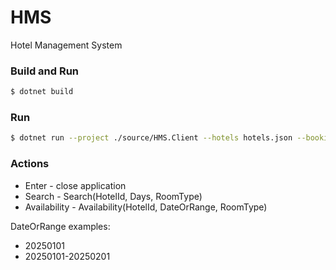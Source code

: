 # HMS
Hotel Management System

### Build and Run

```sh
$ dotnet build
```

### Run
```sh
$ dotnet run --project ./source/HMS.Client --hotels hotels.json --bookings bookings.json
```

### Actions
- Enter - close application
- Search - Search(HotelId, Days, RoomType)
- Availability - Availability(HotelId, DateOrRange, RoomType)

DateOrRange examples:
- 20250101
- 20250101-20250201
